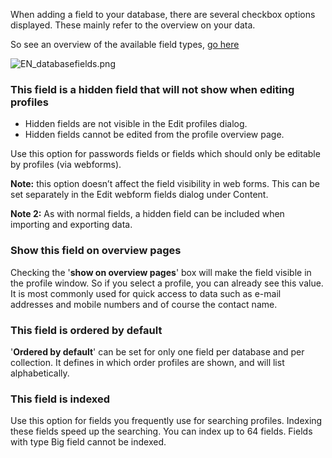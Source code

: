 When adding a field to your database, there are several checkbox options
displayed. These mainly refer to the overview on your data.

So see an overview of the available field types, [go
here](./database-and-collection-field-types)

![EN\_databasefields.png](images/field-properties-dialog.png)

### **This field is a hidden field that will not show when editing profiles**

-   Hidden fields are not visible in the Edit profiles dialog.
-   Hidden fields cannot be edited from the profile overview page.

Use this option for passwords fields or fields which should only be
editable by profiles (via webforms).

**Note:** this option doesn’t affect the field visibility in web forms.
This can be set separately in the Edit webform fields dialog under
Content.

**Note 2:** As with normal fields, a hidden field can be included when
importing and exporting data.

### **Show this field on overview pages**

Checking the '**show on overview pages**' box will make the field
visible in the profile window. So if you select a profile, you can
already see this value. It is most commonly used for quick access to
data such as e-mail addresses and mobile numbers and of course the
contact name.

### **This field is ordered by default**

'**Ordered by default**' can be set for only one field per database and
per collection. It defines in which order profiles are shown, and will
list alphabetically.

### **This field is indexed**

Use this option for fields you frequently use for searching profiles.
Indexing these fields speed up the searching. You can index up to 64
fields. Fields with type Big field cannot be indexed.
